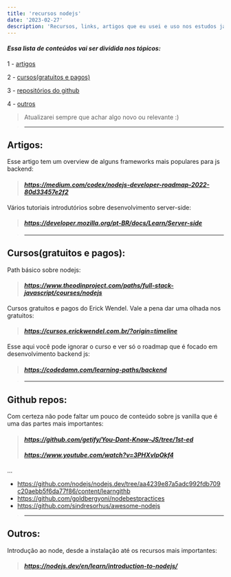 ```yaml
---
title: 'recursos nodejs'
date: '2023-02-27'
description: 'Recursos, links, artigos que eu usei e uso nos estudos javascript para backend.'
---
```



#### *Essa lista de conteúdos vai ser dividida nos tópicos:* 
1 - [artigos](#artigos)

2 - [cursos(gratuitos e pagos)](#cursosgratuitos-e-pagos)

3 - [repositórios do github](#github-repos)

4 - [outros](#outros)

> Atualizarei sempre que achar algo novo ou relevante :)

>---
## Artigos:
Esse artigo tem um overview de alguns frameworks mais populares para js backend: 
> #### *https://medium.com/codex/nodejs-developer-roadmap-2022-80d33457e2f2*

Vários tutoriais introdutórios sobre desenvolvimento server-side:
> #### *https://developer.mozilla.org/pt-BR/docs/Learn/Server-side*

>---
## Cursos(gratuitos e pagos):
Path básico sobre nodejs:
> #### *https://www.theodinproject.com/paths/full-stack-javascript/courses/nodejs*

Cursos gratuitos e pagos do Erick Wendel. Vale a pena dar uma olhada nos gratuitos:
> #### *https://cursos.erickwendel.com.br/?origin=timeline*

Esse aqui você pode ignorar o curso e ver só o roadmap que é focado em desenvolvimento backend js:
> #### *https://codedamn.com/learning-paths/backend*

>---
## Github repos:
Com certeza não pode faltar um pouco de conteúdo sobre js vanilla que é uma das partes mais importantes:
> #### *https://github.com/getify/You-Dont-Know-JS/tree/1st-ed*
> #### *https://www.youtube.com/watch?v=3PHXvlpOkf4*
...
- https://github.com/nodejs/nodejs.dev/tree/aa4239e87a5adc992fdb709c20aebb5f6da77f86/content/learngithb
- https://github.com/goldbergyoni/nodebestpractices
- https://github.com/sindresorhus/awesome-nodejs
>---
## Outros:
Introdução ao node, desde a instalação até os recursos mais importantes:
> #### *https://nodejs.dev/en/learn/introduction-to-nodejs/*